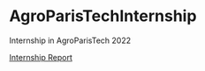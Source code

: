 # AgroParisTechInternship
Internship in AgroParisTech 2022 

[Internship Report](https://www.overleaf.com/read/njgjqhvygjcp)

